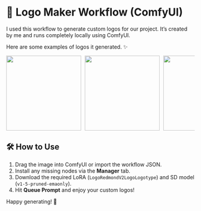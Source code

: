 # 🚀 Logo Maker Workflow (ComfyUI)

I used this workflow to generate custom logos for our project. It’s created by me and runs completely locally using ComfyUI.

Here are some examples of logos it generated. ✨

<div style="display: flex; overflow-x: auto; gap: 10px;">
 <img src="https://github.com/user-attachments/assets/b8f787d3-0a97-492a-901c-57a011a6242d" height="200">
  <img src="https://github.com/user-attachments/assets/be79e891-c08c-44c1-87df-125007bfcd89" height="200">
  <img src="https://github.com/user-attachments/assets/613de6bf-f9ec-4d54-b38c-8ad128f0548b" height="200">
  <img src="https://github.com/user-attachments/assets/f7adb681-5d21-4d65-9690-ad13a6bd4508" height="200">
  <img src="https://github.com/user-attachments/assets/e87ad281-dfb0-4e33-b76d-d1f530aaf48c" height="200">
  <img src="https://github.com/user-attachments/assets/24b18c79-91c2-48e3-a0e7-027f09c88b9c" height="200">
  <img src="https://github.com/user-attachments/assets/923b8603-2709-4869-ac1c-b6894fee91c4" height="200">
   <img src="https://github.com/user-attachments/assets/975fb643-24e6-43fa-930a-cc9aeeb6f009" height="200">
</div>

## 🛠️ How to Use

1. Drag the image into ComfyUI or import the workflow JSON.
2. Install any missing nodes via the **Manager** tab.
3. Download the required LoRA (`LogoRedmondV2LogoLogotype`) and SD model (`v1-5-pruned-emaonly`).
4. Hit **Queue Prompt** and enjoy your custom logos!

Happy generating! 🎨
